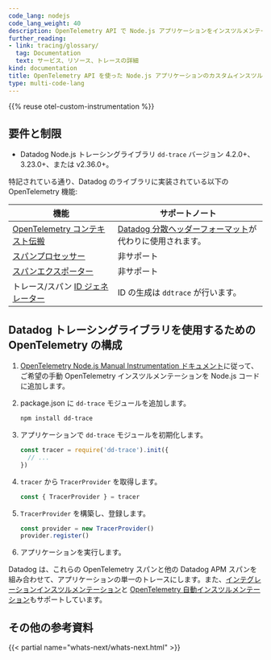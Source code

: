```yaml
---
code_lang: nodejs
code_lang_weight: 40
description: OpenTelemetry API で Node.js アプリケーションをインスツルメンテーションし、Datadog にトレースを送信します。
further_reading:
- link: tracing/glossary/
  tag: Documentation
  text: サービス、リソース、トレースの詳細
kind: documentation
title: OpenTelemetry API を使った Node.js アプリケーションのカスタムインスツルメンテーション
type: multi-code-lang
---
```


{{% reuse otel-custom-instrumentation %}}


## 要件と制限

<!-- TODO: リリース後、バージョンを修正する必要があります -->
- Datadog Node.js トレーシングライブラリ `dd-trace` バージョン 4.2.0+、3.23.0+、または v2.36.0+。

特記されている通り、Datadog のライブラリに実装されている以下の OpenTelemetry 機能:

| 機能                               | サポートノート                       |
|---------------------------------------|--------------------------------------|
| [OpenTelemetry コンテキスト伝搬][1]         | [Datadog 分散ヘッダーフォーマット][9]が代わりに使用されます。 |
| [スパンプロセッサー][2]                  | 非サポート                                          |
| [スパンエクスポーター][3]                   | 非サポート                                            |
| トレース/スパン [ID ジェネレーター][4]         | ID の生成は `ddtrace` が行います。           |


## Datadog トレーシングライブラリを使用するための OpenTelemetry の構成

1. [OpenTelemetry Node.js Manual Instrumentation ドキュメント][5]に従って、ご希望の手動 OpenTelemetry インスツルメンテーションを Node.js コードに追加します。
2. package.json に `dd-trace` モジュールを追加します。

    ```sh
    npm install dd-trace
    ```

3. アプリケーションで `dd-trace` モジュールを初期化します。

    ```js
    const tracer = require('dd-trace').init({
      // ...
    })
    ```

4. `tracer` から `TracerProvider` を取得します。

    ```js
    const { TracerProvider } = tracer
    ```

5. `TracerProvider` を構築し、登録します。

    ```js
    const provider = new TracerProvider()
    provider.register()
    ```

6. アプリケーションを実行します。

Datadog は、これらの OpenTelemetry スパンと他の Datadog APM スパンを組み合わせて、アプリケーションの単一のトレースにします。また、[インテグレーションインスツルメンテーション][7]と [OpenTelemetry 自動インスツルメンテーション][8]もサポートしています。

## その他の参考資料

{{< partial name="whats-next/whats-next.html" >}}

[1]: https://opentelemetry.io/docs/instrumentation/js/propagation/
[2]: https://opentelemetry.io/docs/reference/specification/trace/sdk/#span-processor
[3]: https://opentelemetry.io/docs/reference/specification/trace/sdk/#span-exporter
[4]: https://opentelemetry.io/docs/reference/specification/trace/sdk/#id-generators
[5]: https://opentelemetry.io/docs/instrumentation/js/instrumentation/
[6]: /ja/tracing/trace_collection/dd_libraries/nodejs/#additional-configuration
[7]: /ja/tracing/trace_collection/dd_libraries/nodejs#integration-instrumentation
[8]: https://opentelemetry.io/docs/instrumentation/js/automatic/
[9]: /ja/tracing/trace_collection/trace_context_propagation/nodejs/
[10]: /ja/tracing/trace_collection/dd_libraries/nodejs/#custom-logging

